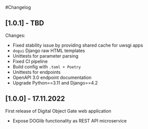 #Changelog

## [1.0.1] - TBD
Changes:
- Fixed stability issue by providing shared cache for uwsgi apps
- `dogui` Django raw HTML templates
- Unittests for parameter parsing
- Fixed CI pipeline
- Build config with `.toml + Poetry`
- Unittests for endpoints
- OpenAPI 3.0 endpoint documentation
- Upgrade Python==3.11 and Django==4.2


## [1.0.0] - 17.11.2022
First release of Digital Object Gate web application
- Expose DOGlib functionality as REST API microservice

